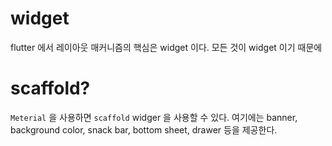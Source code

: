 # widget
flutter 에서 레이아웃 매커니즘의 핵심은 widget 이다.
모든 것이 widget 이기 때문에



# scaffold?
`Meterial` 을 사용하면 `scaffold` widger 을 사용할 수 있다. 
여기에는 banner, background color, snack bar, bottom sheet, drawer 등을 제공한다.
